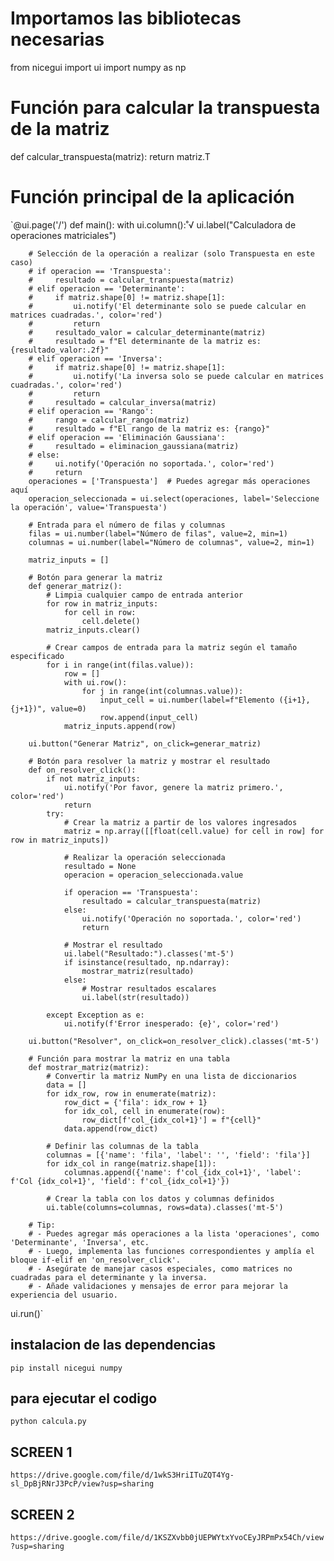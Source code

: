 # Importamos las bibliotecas necesarias

from nicegui import ui
import numpy as np

# Función para calcular la transpuesta de la matriz

def calcular_transpuesta(matriz):
return matriz.T

# Función principal de la aplicación

`@ui.page('/')
def main():
with ui.column():˚√
ui.label("Calculadora de operaciones matriciales")

        # Selección de la operación a realizar (solo Transpuesta en este caso)
        # if operacion == 'Transpuesta':
        #     resultado = calcular_transpuesta(matriz)
        # elif operacion == 'Determinante':
        #     if matriz.shape[0] != matriz.shape[1]:
        #         ui.notify('El determinante solo se puede calcular en matrices cuadradas.', color='red')
        #         return
        #     resultado_valor = calcular_determinante(matriz)
        #     resultado = f"El determinante de la matriz es: {resultado_valor:.2f}"
        # elif operacion == 'Inversa':
        #     if matriz.shape[0] != matriz.shape[1]:
        #         ui.notify('La inversa solo se puede calcular en matrices cuadradas.', color='red')
        #         return
        #     resultado = calcular_inversa(matriz)
        # elif operacion == 'Rango':
        #     rango = calcular_rango(matriz)
        #     resultado = f"El rango de la matriz es: {rango}"
        # elif operacion == 'Eliminación Gaussiana':
        #     resultado = eliminacion_gaussiana(matriz)
        # else:
        #     ui.notify('Operación no soportada.', color='red')
        #     return
        operaciones = ['Transpuesta']  # Puedes agregar más operaciones aquí
        operacion_seleccionada = ui.select(operaciones, label='Seleccione la operación', value='Transpuesta')

        # Entrada para el número de filas y columnas
        filas = ui.number(label="Número de filas", value=2, min=1)
        columnas = ui.number(label="Número de columnas", value=2, min=1)

        matriz_inputs = []

        # Botón para generar la matriz
        def generar_matriz():
            # Limpia cualquier campo de entrada anterior
            for row in matriz_inputs:
                for cell in row:
                    cell.delete()
            matriz_inputs.clear()

            # Crear campos de entrada para la matriz según el tamaño especificado
            for i in range(int(filas.value)):
                row = []
                with ui.row():
                    for j in range(int(columnas.value)):
                        input_cell = ui.number(label=f"Elemento ({i+1},{j+1})", value=0)
                        row.append(input_cell)
                matriz_inputs.append(row)

        ui.button("Generar Matriz", on_click=generar_matriz)

        # Botón para resolver la matriz y mostrar el resultado
        def on_resolver_click():
            if not matriz_inputs:
                ui.notify('Por favor, genere la matriz primero.', color='red')
                return
            try:
                # Crear la matriz a partir de los valores ingresados
                matriz = np.array([[float(cell.value) for cell in row] for row in matriz_inputs])

                # Realizar la operación seleccionada
                resultado = None
                operacion = operacion_seleccionada.value

                if operacion == 'Transpuesta':
                    resultado = calcular_transpuesta(matriz)
                else:
                    ui.notify('Operación no soportada.', color='red')
                    return

                # Mostrar el resultado
                ui.label("Resultado:").classes('mt-5')
                if isinstance(resultado, np.ndarray):
                    mostrar_matriz(resultado)
                else:
                    # Mostrar resultados escalares
                    ui.label(str(resultado))

            except Exception as e:
                ui.notify(f'Error inesperado: {e}', color='red')

        ui.button("Resolver", on_click=on_resolver_click).classes('mt-5')

        # Función para mostrar la matriz en una tabla
        def mostrar_matriz(matriz):
            # Convertir la matriz NumPy en una lista de diccionarios
            data = []
            for idx_row, row in enumerate(matriz):
                row_dict = {'fila': idx_row + 1}
                for idx_col, cell in enumerate(row):
                    row_dict[f'col_{idx_col+1}'] = f"{cell}"
                data.append(row_dict)

            # Definir las columnas de la tabla
            columnas = [{'name': 'fila', 'label': '', 'field': 'fila'}]
            for idx_col in range(matriz.shape[1]):
                columnas.append({'name': f'col_{idx_col+1}', 'label': f'Col {idx_col+1}', 'field': f'col_{idx_col+1}'})

            # Crear la tabla con los datos y columnas definidos
            ui.table(columns=columnas, rows=data).classes('mt-5')

        # Tip:
        # - Puedes agregar más operaciones a la lista 'operaciones', como 'Determinante', 'Inversa', etc.
        # - Luego, implementa las funciones correspondientes y amplía el bloque if-elif en 'on_resolver_click'.
        # - Asegúrate de manejar casos especiales, como matrices no cuadradas para el determinante y la inversa.
        # - Añade validaciones y mensajes de error para mejorar la experiencia del usuario.

ui.run()`

## instalacion de las dependencias

`pip install nicegui numpy`

## para ejecutar el codigo

`python calcula.py`

## SCREEN 1

`https://drive.google.com/file/d/1wkS3HriITuZQT4Yg-sl_DpBjRNrJ3PcP/view?usp=sharing`

## SCREEN 2

`https://drive.google.com/file/d/1KSZXvbb0jUEPWYtxYvoCEyJRPmPx54Ch/view?usp=sharing`
